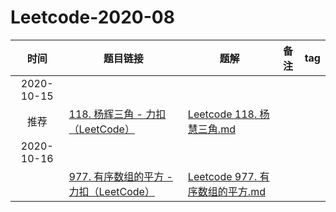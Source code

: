 # Leetcode-2020-08


| 时间| 题目链接 | 题解| 备注| tag |
| :----: | ------------------------------------------------------------ | ---------------------------- | ----------------------------------------- | ------------ |
| 2020-10-15|||||
 推荐 | [118. 杨辉三角 - 力扣（LeetCode）](https://leetcode-cn.com/problems/pascals-triangle/submissions/) | [Leetcode 118. 杨慧三角.md](Leetcode/Leetcode%20118.%20杨慧三角.md)   | |
| 2020-10-16|||||
|  | [977. 有序数组的平方 - 力扣（LeetCode）](https://leetcode-cn.com/problems/squares-of-a-sorted-array/)   | [Leetcode 977. 有序数组的平方.md](Leetcode/Leetcode%20977.%20有序数组的平方.md) |       |      | 
